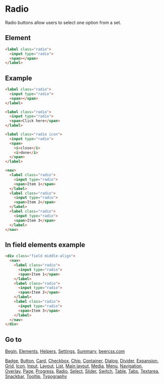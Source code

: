 # Radio

Radio buttons allow users to select one option from a set.

## Element

```html
<label class="radio">
  <input type="radio">
  <span></span>
</label>
```

## Example

```html
<label class="radio">
  <input type="radio">
  <span></span>
</label>

<label class="radio">
  <input type="radio">
  <span>Click here</span>
</label>

<label class="radio icon">
  <input type="radio">
  <span>
    <i>close</i>
    <i>done</i>
  </span>
</label>

<nav>
  <label class="radio">
    <input type="radio">
    <span>Item 1</span>
  </label>
  <label class="radio">
    <input type="radio">
    <span>Item 2</span>
  </label>
  <label class="radio">
    <input type="radio">
    <span>Item 3</span>
  </label>
</nav>
```

## In field elements example

```html
<div class="field middle-align">
  <nav>
    <label class="radio">
      <input type="radio">
      <span>Item 1</span>
    </label>
    <label class="radio">
      <input type="radio">
      <span>Item 2</span>
    </label>
    <label class="radio">
      <input type="radio">
      <span>Item 3</span>
    </label>
  </nav>
</div>
```

## Go to

[Begin](INDEX.md), [Elements](ELEMENTS.md), [Helpers](HELPERS.md), [Settings](SETTINGS.md), [Summary](SUMMARY.md), [beercss.com](https://www.beercss.com)

[Badge](BADGE.md), [Button](BUTTON.md), [Card](CARD.md), [Checkbox](CHECKBOX.md), [Chip](CHIP.md), [Container](CONTAINER.md), [Dialog](DIALOG.md), [Divider](DIVIDER.md), [Expansion](EXPANSION.md), [Grid](GRID.md), [Icon](ICON.md), [Input](INPUT.md), [Layout](LAYOUT.md), [List](LIST.md), [Main layout](MAIN_LAYOUT.md), [Media](MEDIA.md), [Menu](MENU.md), [Navigation](NAVIGATION.md), [Overlay](OVERLAY.md), [Page](PAGE.md), [Progress](PROGRESS.md), [Radio](RADIO.md), [Select](SELECT.md), [Slider](SLIDER.md), [Switch](SWITCH.md), [Table](TABLE.md), [Tabs](TABS.md), [Textarea](TEXTAREA.md), [Snackbar](SNACKBAR.md), [Tooltip](TOOLTIP.md), [Typography](TYPOGRAPHY.md)